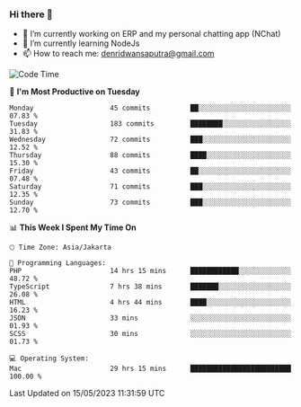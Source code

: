 ### Hi there 👋

- 🔭 I’m currently working on ERP and my personal chatting app (NChat)
- 🌱 I’m currently learning NodeJs
- 📫 How to reach me: denridwansaputra@gmail.com


<!--START_SECTION:waka-->
![Code Time](http://img.shields.io/badge/Code%20Time-3%2C119%20hrs%2041%20mins-blue)

📅 **I'm Most Productive on Tuesday** 

```text
Monday                   45 commits          ██░░░░░░░░░░░░░░░░░░░░░░░   07.83 % 
Tuesday                  183 commits         ████████░░░░░░░░░░░░░░░░░   31.83 % 
Wednesday                72 commits          ███░░░░░░░░░░░░░░░░░░░░░░   12.52 % 
Thursday                 88 commits          ████░░░░░░░░░░░░░░░░░░░░░   15.30 % 
Friday                   43 commits          ██░░░░░░░░░░░░░░░░░░░░░░░   07.48 % 
Saturday                 71 commits          ███░░░░░░░░░░░░░░░░░░░░░░   12.35 % 
Sunday                   73 commits          ███░░░░░░░░░░░░░░░░░░░░░░   12.70 % 
```


📊 **This Week I Spent My Time On** 

```text
🕑︎ Time Zone: Asia/Jakarta

💬 Programming Languages: 
PHP                      14 hrs 15 mins      ████████████░░░░░░░░░░░░░   48.72 % 
TypeScript               7 hrs 38 mins       ███████░░░░░░░░░░░░░░░░░░   26.08 % 
HTML                     4 hrs 44 mins       ████░░░░░░░░░░░░░░░░░░░░░   16.23 % 
JSON                     33 mins             ░░░░░░░░░░░░░░░░░░░░░░░░░   01.93 % 
SCSS                     30 mins             ░░░░░░░░░░░░░░░░░░░░░░░░░   01.73 % 

💻 Operating System: 
Mac                      29 hrs 15 mins      █████████████████████████   100.00 % 
```


 Last Updated on 15/05/2023 11:31:59 UTC
<!--END_SECTION:waka-->

